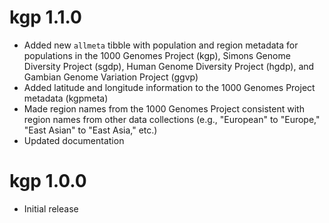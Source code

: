 # kgp 1.1.0

- Added new `allmeta` tibble with population and region metadata for populations in the 1000 Genomes Project (kgp), Simons Genome Diversity Project (sgdp), Human Genome Diversity Project (hgdp), and Gambian Genome Variation Project (ggvp)
- Added latitude and longitude information to the 1000 Genomes Project metadata (kgpmeta)
- Made region names from the 1000 Genomes Project consistent with region names from other data collections (e.g., "European" to "Europe," "East Asian" to "East Asia," etc.)
- Updated documentation

# kgp 1.0.0

- Initial release
